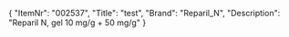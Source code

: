 {
  "ItemNr": "002537",
  "Title": "test",
  "Brand": "Reparil_N",
  "Description": "Reparil N, gel 10 mg/g + 50 mg/g"
}